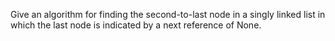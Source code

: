 Give an algorithm for finding the second-to-last node in a singly linked
list in which the last node is indicated by a next reference of None.